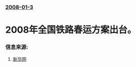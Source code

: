 ### [2008-01-3](/news/2008/01/3/index.md)

##### 
# 2008年全国铁路春运方案出台。




### 信息来源:

1. [新华网](http://www.xinhuanet.com/chinanews/2008-01/03/content_12117442.htm)
